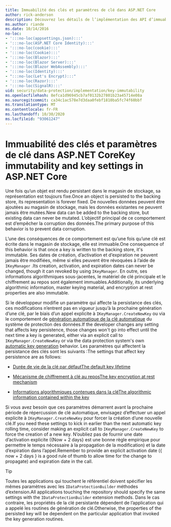 ```yaml
---
title: Immuabilité des clés et paramètres de clé dans ASP.NET Core
author: rick-anderson
description: Découvrez les détails de l’implémentation des API d’immuabilité de la clé de protection des données ASP.NET Core.
ms.author: riande
ms.date: 10/14/2016
no-loc:
- ':::no-loc(appsettings.json):::'
- ':::no-loc(ASP.NET Core Identity):::'
- ':::no-loc(cookie):::'
- ':::no-loc(Cookie):::'
- ':::no-loc(Blazor):::'
- ':::no-loc(Blazor Server):::'
- ':::no-loc(Blazor WebAssembly):::'
- ':::no-loc(Identity):::'
- ":::no-loc(Let's Encrypt):::"
- ':::no-loc(Razor):::'
- ':::no-loc(SignalR):::'
uid: security/data-protection/implementation/key-immutability
ms.openlocfilehash: 8efca1d96945cb7af0132b27801b23a45714e08a
ms.sourcegitcommit: ca34c1ac578e7d3daa0febf1810ba5fc74f60bbf
ms.translationtype: MT
ms.contentlocale: fr-FR
ms.lasthandoff: 10/30/2020
ms.locfileid: "93061247"
---
```

# <a name="key-immutability-and-key-settings-in-aspnet-core"></a><span data-ttu-id="06b6d-103">Immuabilité des clés et paramètres de clé dans ASP.NET Core</span><span class="sxs-lookup"><span data-stu-id="06b6d-103">Key immutability and key settings in ASP.NET Core</span></span>

<span data-ttu-id="06b6d-104">Une fois qu’un objet est rendu persistant dans le magasin de stockage, sa représentation est toujours fixe.</span><span class="sxs-lookup"><span data-stu-id="06b6d-104">Once an object is persisted to the backing store, its representation is forever fixed.</span></span> <span data-ttu-id="06b6d-105">De nouvelles données peuvent être ajoutées au magasin de stockage, mais les données existantes ne peuvent jamais être mutées.</span><span class="sxs-lookup"><span data-stu-id="06b6d-105">New data can be added to the backing store, but existing data can never be mutated.</span></span> <span data-ttu-id="06b6d-106">L’objectif principal de ce comportement est d’empêcher la corruption des données.</span><span class="sxs-lookup"><span data-stu-id="06b6d-106">The primary purpose of this behavior is to prevent data corruption.</span></span>

<span data-ttu-id="06b6d-107">L’une des conséquences de ce comportement est qu’une fois qu’une clé est écrite dans le magasin de stockage, elle est immuable.</span><span class="sxs-lookup"><span data-stu-id="06b6d-107">One consequence of this behavior is that once a key is written to the backing store, it's immutable.</span></span> <span data-ttu-id="06b6d-108">Ses dates de création, d’activation et d’expiration ne peuvent jamais être modifiées, même si elles peuvent être révoquées à l’aide de `IKeyManager` .</span><span class="sxs-lookup"><span data-stu-id="06b6d-108">Its creation, activation, and expiration dates can never be changed, though it can revoked by using `IKeyManager`.</span></span> <span data-ttu-id="06b6d-109">En outre, ses informations algorithmiques sous-jacentes, le matériel de clé principale et le chiffrement au repos sont également immuables.</span><span class="sxs-lookup"><span data-stu-id="06b6d-109">Additionally, its underlying algorithmic information, master keying material, and encryption at rest properties are also immutable.</span></span>

<span data-ttu-id="06b6d-110">Si le développeur modifie un paramètre qui affecte la persistance des clés, ces modifications n’entrent pas en vigueur jusqu’à la prochaine génération d’une clé, par le biais d’un appel explicite à `IKeyManager.CreateNewKey` ou via le comportement de [génération automatique de la clé automatique](xref:security/data-protection/implementation/key-management#data-protection-implementation-key-management) du système de protection des données.</span><span class="sxs-lookup"><span data-stu-id="06b6d-110">If the developer changes any setting that affects key persistence, those changes won't go into effect until the next time a key is generated, either via an explicit call to `IKeyManager.CreateNewKey` or via the data protection system's own [automatic key generation](xref:security/data-protection/implementation/key-management#data-protection-implementation-key-management) behavior.</span></span> <span data-ttu-id="06b6d-111">Les paramètres qui affectent la persistance des clés sont les suivants :</span><span class="sxs-lookup"><span data-stu-id="06b6d-111">The settings that affect key persistence are as follows:</span></span>

* [<span data-ttu-id="06b6d-112">Durée de vie de la clé par défaut</span><span class="sxs-lookup"><span data-stu-id="06b6d-112">The default key lifetime</span></span>](xref:security/data-protection/implementation/key-management#data-protection-implementation-key-management)

* [<span data-ttu-id="06b6d-113">Mécanisme de chiffrement à clé au repos</span><span class="sxs-lookup"><span data-stu-id="06b6d-113">The key encryption at rest mechanism</span></span>](xref:security/data-protection/implementation/key-encryption-at-rest)

* [<span data-ttu-id="06b6d-114">Informations algorithmiques contenues dans la clé</span><span class="sxs-lookup"><span data-stu-id="06b6d-114">The algorithmic information contained within the key</span></span>](xref:security/data-protection/configuration/overview#changing-algorithms-with-usecryptographicalgorithms)

<span data-ttu-id="06b6d-115">Si vous avez besoin que ces paramètres démarrent avant la prochaine période de répercussion de clé automatique, envisagez d’effectuer un appel explicite à `IKeyManager.CreateNewKey` pour forcer la création d’une nouvelle clé.</span><span class="sxs-lookup"><span data-stu-id="06b6d-115">If you need these settings to kick in earlier than the next automatic key rolling time, consider making an explicit call to `IKeyManager.CreateNewKey` to force the creation of a new key.</span></span> <span data-ttu-id="06b6d-116">N’oubliez pas de fournir une date d’activation explicite ({Now + 2 days} est une bonne règle empirique pour permettre le temps nécessaire à la propagation de la modification) et la date d’expiration dans l’appel.</span><span class="sxs-lookup"><span data-stu-id="06b6d-116">Remember to provide an explicit activation date ({ now + 2 days } is a good rule of thumb to allow time for the change to propagate) and expiration date in the call.</span></span>

>[!TIP]
> <span data-ttu-id="06b6d-117">Toutes les applications qui touchent le référentiel doivent spécifier les mêmes paramètres avec les `IDataProtectionBuilder` méthodes d’extension.</span><span class="sxs-lookup"><span data-stu-id="06b6d-117">All applications touching the repository should specify the same settings with the `IDataProtectionBuilder` extension methods.</span></span> <span data-ttu-id="06b6d-118">Dans le cas contraire, les propriétés de la clé persistante dépendent de l’application qui a appelé les routines de génération de clé.</span><span class="sxs-lookup"><span data-stu-id="06b6d-118">Otherwise, the properties of the persisted key will be dependent on the particular application that invoked the key generation routines.</span></span>
